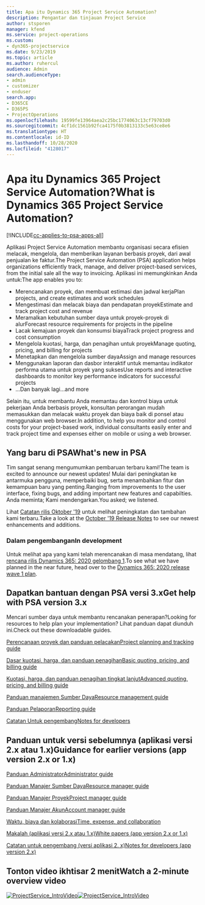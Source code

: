 ```yaml
---
title: Apa itu Dynamics 365 Project Service Automation?
description: Pengantar dan tinjauan Project Service
author: stsporen
manager: kfend
ms.service: project-operations
ms.custom:
- dyn365-projectservice
ms.date: 9/23/2019
ms.topic: article
ms.author: ruhercul
audience: Admin
search.audienceType:
- admin
- customizer
- enduser
search.app:
- D365CE
- D365PS
- ProjectOperations
ms.openlocfilehash: 19599fe13964aea2c25bc1774063c13cf79703d0
ms.sourcegitcommit: 4cf1dc1561b92fca4175f0b3813133c5e63ce8e6
ms.translationtype: HT
ms.contentlocale: id-ID
ms.lasthandoff: 10/28/2020
ms.locfileid: "4128017"
---
```

# <a name="what-is-dynamics-365-project-service-automation"></a><span data-ttu-id="64ce3-103">Apa itu Dynamics 365 Project Service Automation?</span><span class="sxs-lookup"><span data-stu-id="64ce3-103">What is Dynamics 365 Project Service Automation?</span></span>

[!INCLUDE[cc-applies-to-psa-apps-all](../includes/cc-applies-to-psa-apps-all.md)]

<span data-ttu-id="64ce3-104">Aplikasi Project Service Automation membantu organisasi secara efisien melacak, mengelola, dan memberikan layanan berbasis proyek, dari awal penjualan ke faktur.</span><span class="sxs-lookup"><span data-stu-id="64ce3-104">The Project Service Automation (PSA) application helps organizations efficiently track, manage, and deliver project-based services, from the initial sale all the way to invoicing.</span></span> <span data-ttu-id="64ce3-105">Aplikasi ini memungkinkan Anda untuk:</span><span class="sxs-lookup"><span data-stu-id="64ce3-105">The app enables you to:</span></span>

- <span data-ttu-id="64ce3-106">Merencanakan proyek, dan membuat estimasi dan jadwal kerja</span><span class="sxs-lookup"><span data-stu-id="64ce3-106">Plan projects, and create estimates and work schedules</span></span>
- <span data-ttu-id="64ce3-107">Mengestimasi dan melacak biaya dan pendapatan proyek</span><span class="sxs-lookup"><span data-stu-id="64ce3-107">Estimate and track project cost and revenue</span></span>
- <span data-ttu-id="64ce3-108">Meramalkan kebutuhan sumber daya untuk proyek-proyek di alur</span><span class="sxs-lookup"><span data-stu-id="64ce3-108">Forecast resource requirements for projects in the pipeline</span></span>
- <span data-ttu-id="64ce3-109">Lacak kemajuan proyek dan konsumsi biaya</span><span class="sxs-lookup"><span data-stu-id="64ce3-109">Track project progress and cost consumption</span></span>
- <span data-ttu-id="64ce3-110">Mengelola kuotasi, harga, dan penagihan untuk proyek</span><span class="sxs-lookup"><span data-stu-id="64ce3-110">Manage quoting, pricing, and billing for projects</span></span>
- <span data-ttu-id="64ce3-111">Menetapkan dan mengelola sumber daya</span><span class="sxs-lookup"><span data-stu-id="64ce3-111">Assign and manage resources</span></span>
- <span data-ttu-id="64ce3-112">Menggunakan laporan dan dasbor interaktif untuk memantau indikator performa utama untuk proyek yang sukses</span><span class="sxs-lookup"><span data-stu-id="64ce3-112">Use reports and interactive dashboards to monitor key performance indicators for successful projects</span></span>
- <span data-ttu-id="64ce3-113">...Dan banyak lagi</span><span class="sxs-lookup"><span data-stu-id="64ce3-113">...and more</span></span>

<span data-ttu-id="64ce3-114">Selain itu, untuk membantu Anda memantau dan kontrol biaya untuk pekerjaan Anda berbasis proyek, konsultan perorangan mudah memasukkan dan melacak waktu proyek dan biaya baik di ponsel atau menggunakan web browser.</span><span class="sxs-lookup"><span data-stu-id="64ce3-114">In addition, to help you monitor and control costs for your project-based work, individual consultants easily enter and track project time and expenses either on mobile or using a web browser.</span></span>

## <a name="whats-new-in-psa"></a><span data-ttu-id="64ce3-115">Yang baru di PSA</span><span class="sxs-lookup"><span data-stu-id="64ce3-115">What's new in PSA</span></span>
<span data-ttu-id="64ce3-116">Tim sangat senang mengumumkan pembaruan terbaru kami!</span><span class="sxs-lookup"><span data-stu-id="64ce3-116">The team is excited to announce our newest updates!</span></span> <span data-ttu-id="64ce3-117">Mulai dari peningkatan ke antarmuka pengguna, memperbaiki bug, serta menambahkan fitur dan kemampuan baru yang penting.</span><span class="sxs-lookup"><span data-stu-id="64ce3-117">Ranging from improvements to the user interface, fixing bugs, and adding important new features and capabilties.</span></span> <span data-ttu-id="64ce3-118">Anda meminta; Kami mendengarkan.</span><span class="sxs-lookup"><span data-stu-id="64ce3-118">You asked; we listened.</span></span>

<span data-ttu-id="64ce3-119">Lihat [Catatan rilis Oktober '19](https://docs.microsoft.com/dynamics365-release-plan/2019wave2/index) untuk melihat peningkatan dan tambahan kami terbaru.</span><span class="sxs-lookup"><span data-stu-id="64ce3-119">Take a look at the [October '19 Release Notes](https://docs.microsoft.com/dynamics365-release-plan/2019wave2/index) to see our newest enhancements and additions.</span></span>

### <a name="in-development"></a><span data-ttu-id="64ce3-120">Dalam pengembangan</span><span class="sxs-lookup"><span data-stu-id="64ce3-120">In development</span></span>
<span data-ttu-id="64ce3-121">Untuk melihat apa yang kami telah merencanakan di masa mendatang, lihat [rencana rilis Dynamics 365: 2020 gelombang 1](https://docs.microsoft.com/dynamics365-release-plan/2020wave1/index).</span><span class="sxs-lookup"><span data-stu-id="64ce3-121">To see what we have planned in the near future, head over to the [Dynamics 365: 2020 release wave 1 plan](https://docs.microsoft.com/dynamics365-release-plan/2020wave1/index).</span></span>

## <a name="get-help-with-psa-version-3x"></a><span data-ttu-id="64ce3-122">Dapatkan bantuan dengan PSA versi 3.x</span><span class="sxs-lookup"><span data-stu-id="64ce3-122">Get help with PSA version 3.x</span></span>
<span data-ttu-id="64ce3-123">Mencari sumber daya untuk membantu rencanakan penerapan?</span><span class="sxs-lookup"><span data-stu-id="64ce3-123">Looking for resources to help plan your implementation?</span></span> <span data-ttu-id="64ce3-124">Lihat panduan dapat diunduh ini.</span><span class="sxs-lookup"><span data-stu-id="64ce3-124">Check out these downloadable guides.</span></span>

 [<span data-ttu-id="64ce3-125">Perencanaan proyek dan panduan pelacakan</span><span class="sxs-lookup"><span data-stu-id="64ce3-125">Project planning and tracking guide</span></span>](../psa/implementation-guides/project-planning-tracking.md)

 [<span data-ttu-id="64ce3-126">Dasar kuotasi, harga, dan panduan penagihan</span><span class="sxs-lookup"><span data-stu-id="64ce3-126">Basic quoting, pricing, and billing guide</span></span>](../psa/implementation-guides/begin-quoting-pricing-billing.md)

 [<span data-ttu-id="64ce3-127">Kuotasi, harga, dan panduan penagihan tingkat lanjut</span><span class="sxs-lookup"><span data-stu-id="64ce3-127">Advanced quoting, pricing, and billing guide</span></span>](../psa/implementation-guides/adv-quoting-pricing-billing.md)

 [<span data-ttu-id="64ce3-128">Panduan manajemen Sumber Daya</span><span class="sxs-lookup"><span data-stu-id="64ce3-128">Resource management guide</span></span>](../psa/implementation-guides/resource-management-guide.md)

 [<span data-ttu-id="64ce3-129">Panduan Pelaporan</span><span class="sxs-lookup"><span data-stu-id="64ce3-129">Reporting guide</span></span>](../psa/implementation-guides/reporting-guide.md)

 [<span data-ttu-id="64ce3-130">Catatan Untuk pengembang</span><span class="sxs-lookup"><span data-stu-id="64ce3-130">Notes for developers</span></span>](../psa/developer-guides/overview-dev-notes-v3.x.md)

## <a name="guidance-for-earlier-versions-app-version-2x-or-1x"></a><span data-ttu-id="64ce3-131">Panduan untuk versi sebelumnya (aplikasi versi 2.x atau 1.x)</span><span class="sxs-lookup"><span data-stu-id="64ce3-131">Guidance for earlier versions (app version 2.x or 1.x)</span></span>
 [<span data-ttu-id="64ce3-132">Panduan Administrator</span><span class="sxs-lookup"><span data-stu-id="64ce3-132">Administrator guide</span></span>](../psa/admin-guide.md)

 [<span data-ttu-id="64ce3-133">Panduan Manajer Sumber Daya</span><span class="sxs-lookup"><span data-stu-id="64ce3-133">Resource manager guide</span></span>](../psa/resource-manager-guide.md)

 [<span data-ttu-id="64ce3-134">Panduan Manajer Proyek</span><span class="sxs-lookup"><span data-stu-id="64ce3-134">Project manager guide</span></span>](../psa/project-manager-guide.md)

 [<span data-ttu-id="64ce3-135">Panduan Manajer Akun</span><span class="sxs-lookup"><span data-stu-id="64ce3-135">Account manager guide</span></span>](../psa/account-manager-guide.md)

 [<span data-ttu-id="64ce3-136">Waktu, biaya dan kolaborasi</span><span class="sxs-lookup"><span data-stu-id="64ce3-136">Time, expense, and collaboration</span></span>](../psa/time-expense-collaboration-guide.md)

 [<span data-ttu-id="64ce3-137">Makalah (aplikasi versi 2.x atau 1.x)</span><span class="sxs-lookup"><span data-stu-id="64ce3-137">White papers (app version 2.x or 1.x)</span></span>](../psa/white-papers.md)

 [<span data-ttu-id="64ce3-138">Catatan untuk pengembang (versi aplikasi 2. x)</span><span class="sxs-lookup"><span data-stu-id="64ce3-138">Notes for developers (app version 2.x)</span></span>](../psa/developer-guides/add-custom-qoi-forms-v2.x.md)

 ## <a name="watch-a-2-minute-overview-video"></a><span data-ttu-id="64ce3-139">Tonton video ikhtisar 2 menit</span><span class="sxs-lookup"><span data-stu-id="64ce3-139">Watch a 2-minute overview video</span></span>
 <a name="heroArea"></a> <span data-ttu-id="64ce3-140">[![ProjectService_IntroVideo](../psa/media/project-service-intro-video.png "ProjectService_IntroVideo")](https://go.microsoft.com/fwlink/p/?LinkId=799457)</span><span class="sxs-lookup"><span data-stu-id="64ce3-140">[![ProjectService_IntroVideo](../psa/media/project-service-intro-video.png "ProjectService_IntroVideo")](https://go.microsoft.com/fwlink/p/?LinkId=799457)</span></span>


